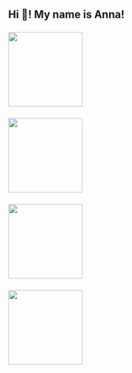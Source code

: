 <h2 align="left">Hi 👋! My name is Anna!</h2>

###

<img align="center" height="150" src="https://i.imgflip.com/65efzo.gif"  />

###

<img align="center" height="150" src="https://i.imgflip.com/65efzo.gif"  />

###

<img align="center" height="150" src="https://i.imgflip.com/65efzo.gif"  />

###

<img align="center" height="150" src="https://i.imgflip.com/65efzo.gif"  />


